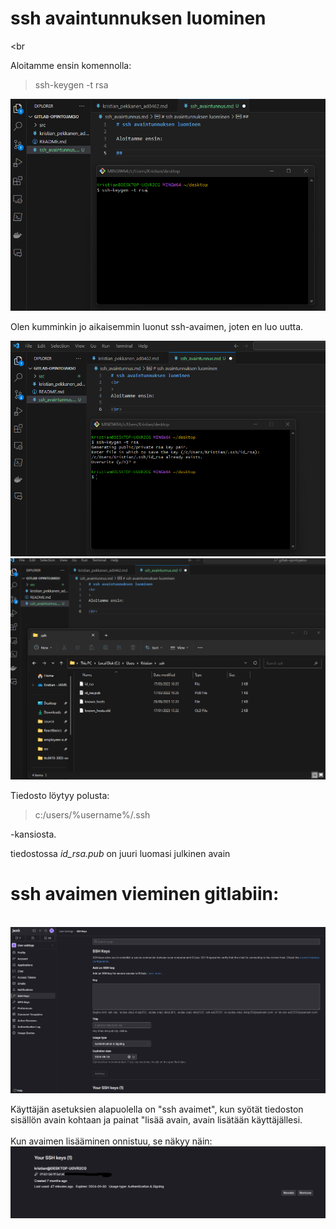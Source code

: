 # ssh avaintunnuksen luominen
<br
>
Aloitamme ensin komennolla:

> ssh-keygen -t rsa

<img src="./src/dokumentaatio/screenshot1.png">

<br>

Olen kumminkin jo aikaisemmin luonut ssh-avaimen, joten en luo uutta.
<br>

<img src="./src/dokumentaatio/screenshot2.png">

<br>

<img src="./src/dokumentaatio/screenshot3.png">

Tiedosto löytyy polusta:

>c:/users/%username%/.ssh

-kansiosta.

tiedostossa *id_rsa.pub* on juuri luomasi julkinen avain

# ssh avaimen vieminen gitlabiin:

<br>

<img src="./src/dokumentaatio/screenshot4.png">

<br>

Käyttäjän asetuksien alapuolella on "ssh avaimet", kun syötät tiedoston sisällön avain kohtaan ja painat "lisää avain, avain lisätään käyttäjällesi.
<br>
<br>
Kun avaimen lisääminen onnistuu, se näkyy näin:
<img src="./src/dokumentaatio/screenshot5.png">


